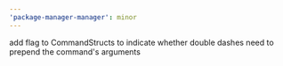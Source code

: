 ```yaml
---
'package-manager-manager': minor
---
```


add flag to CommandStructs to indicate whether double dashes need to prepend the command's arguments
